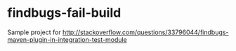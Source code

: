 # findbugs-fail-build

Sample project for http://stackoverflow.com/questions/33796044/findbugs-maven-plugin-in-integration-test-module
